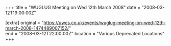 +++
title = "WUGLUG Meeting on Wed 12th March 2008"
date = "2008-03-12T19:00:00Z"

[extra]
original = "https://uwcs.co.uk/events/wuglug-meeting-on-wed-12th-march-2008-1474489007152/"    
end = "2008-03-12T22:00:00Z"
location = "Various Deprecated Locations"
+++



